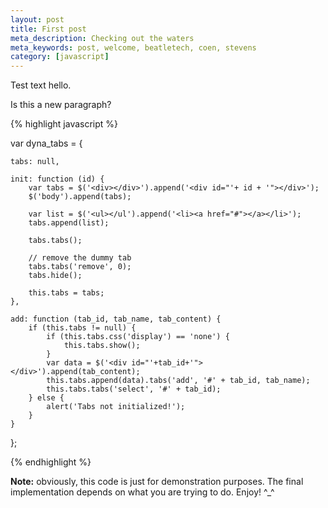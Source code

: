 ```yaml
---
layout: post
title: First post
meta_description: Checking out the waters
meta_keywords: post, welcome, beatletech, coen, stevens
category: [javascript]
---
```


Test text hello.

Is this a new paragraph?

{% highlight javascript %}

var dyna_tabs = {
    
    tabs: null,

    init: function (id) {
        var tabs = $('<div></div>').append('<div id="'+ id + '"></div>');
        $('body').append(tabs);

        var list = $('<ul></ul').append('<li><a href="#"></a></li>');
        tabs.append(list);

        tabs.tabs();

        // remove the dummy tab
        tabs.tabs('remove', 0);
        tabs.hide();

        this.tabs = tabs;
    },

    add: function (tab_id, tab_name, tab_content) {
        if (this.tabs != null) {
            if (this.tabs.css('display') == 'none') {
                this.tabs.show();
            }
            var data = $('<div id="'+tab_id+'"></div>').append(tab_content);
            this.tabs.append(data).tabs('add', '#' + tab_id, tab_name);
            this.tabs.tabs('select', '#' + tab_id);
        } else {
            alert('Tabs not initialized!');
        }
    }

};

{% endhighlight %}

<strong>Note:</strong> obviously, this code is just for demonstration purposes. The final implementation depends on what you are trying to do.  Enjoy! ^_^
